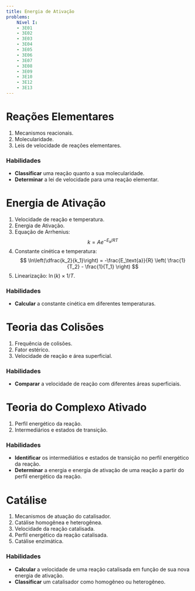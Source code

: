 ```yaml
---
title: Energia de Ativação
problems:
    Nível I:
    - 3E01
    - 3E02
    - 3E03
    - 3E04
    - 3E05
    - 3E06
    - 3E07
    - 3E08
    - 3E09
    - 3E10
    - 3E12
    - 3E13
---
```


# Reações Elementares

1. Mecanismos reacionais.
2. Molecularidade.
3. Leis de velocidade de reações elementares.

### Habilidades

- **Classificar** uma reação quanto a sua molecularidade.
- **Determinar** a lei de velocidade para uma reação elementar.

# Energia de Ativação

1. Velocidade de reação e temperatura.
2. Energia de Ativação.
3. Equação de Arrhenius:
    $$
    k = A e^{-E_{\text{a}}/RT}
    $$
4. Constante cinética e temperatura:
    $$
    \ln\left(\dfrac{k_2}{k_1}\right) = -\frac{E_\text{a}}{R} \left( \frac{1}{T_2} - \frac{1}{T_1} \right)
    $$
5. Linearização: $\ln(k) \times 1/T$.

### Habilidades

- **Calcular** a constante cinética em diferentes temperaturas.

# Teoria das Colisões

1. Frequência de colisões.
2. Fator estérico.
3. Velocidade de reação e área superficial.

### Habilidades

- **Comparar** a velocidade de reação com diferentes áreas superficiais.

# Teoria do Complexo Ativado

1. Perfil energético da reação.
2. Intermediários e estados de transição.

### Habilidades

- **Identificar** os intermediátios e estados de transição no perfil energético da reação.
- **Determinar** a energia e energia de ativação de uma reação a partir do perfil energético da reação.

# Catálise

1. Mecanismos de atuação do catalisador.
2. Catálise homogênea e heterogênea.
3. Velocidade da reação catalisada.
4. Perfil energético da reação catalisada.
5. Catálise enzimática.

### Habilidades

- **Calcular** a velocidade de uma reação catalisada em função de sua nova energia de ativação.
- **Classificar** um catalisador como homogêneo ou heterogêneo.